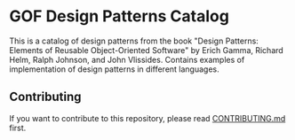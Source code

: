 # GOF Design Patterns Catalog
This is a catalog of design patterns from the book "Design Patterns: Elements of Reusable Object-Oriented Software" by Erich Gamma, Richard Helm, Ralph Johnson, and John Vlissides.
Contains examples of implementation of design patterns in different languages.

## Contributing
If you want to contribute to this repository, please read [CONTRIBUTING.md](CONTRIBUTING.md) first.